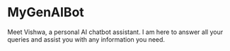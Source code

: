 # MyGenAIBot
Meet Vishwa, a personal AI chatbot assistant. I am here to answer all your queries and assist you with any information you need.

